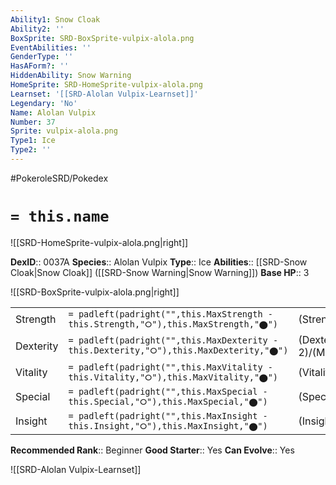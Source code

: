 ```yaml
---
Ability1: Snow Cloak
Ability2: ''
BoxSprite: SRD-BoxSprite-vulpix-alola.png
EventAbilities: ''
GenderType: ''
HasAForm?: ''
HiddenAbility: Snow Warning
HomeSprite: SRD-HomeSprite-vulpix-alola.png
Learnset: '[[SRD-Alolan Vulpix-Learnset]]'
Legendary: 'No'
Name: Alolan Vulpix
Number: 37
Sprite: vulpix-alola.png
Type1: Ice
Type2: ''
---
```


#PokeroleSRD/Pokedex

# `= this.name`

![[SRD-HomeSprite-vulpix-alola.png|right]]

**DexID**:: 0037A
**Species**:: Alolan Vulpix
**Type**:: Ice
**Abilities**:: [[SRD-Snow Cloak|Snow Cloak]] ([[SRD-Snow Warning|Snow Warning]])
**Base HP**:: 3

![[SRD-BoxSprite-vulpix-alola.png|right]]

|           |                                                                                        |                                          |
| --------- | -------------------------------------------------------------------------------------- | ---------------------------------------- |
| Strength  | `= padleft(padright("",this.MaxStrength - this.Strength,"⭘"),this.MaxStrength,"⬤")`    | (Strength::1)/(MaxStrength::3)   |
| Dexterity | `= padleft(padright("",this.MaxDexterity - this.Dexterity,"⭘"),this.MaxDexterity,"⬤")` | (Dexterity:: 2)/(MaxDexterity::4) |
| Vitality  | `= padleft(padright("",this.MaxVitality - this.Vitality,"⭘"),this.MaxVitality,"⬤")`    | (Vitality::1)/(MaxVitality::3)   |
| Special   | `= padleft(padright("",this.MaxSpecial - this.Special,"⭘"),this.MaxSpecial,"⬤")`       | (Special::2)/(MaxSpecial::4)     |
| Insight   | `= padleft(padright("",this.MaxInsight - this.Insight,"⭘"),this.MaxInsight,"⬤")`       | (Insight::2)/(MaxInsight::4)     |

**Recommended Rank**:: Beginner
**Good Starter**:: Yes
**Can Evolve**:: Yes

![[SRD-Alolan Vulpix-Learnset]]